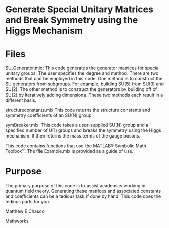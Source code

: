 # Generate Special Unitary Matrices and Break Symmetry using the Higgs Mechanism

# Files
SU_Generator.mlx:
This code generates the generator matrices for special unitary groups. The user specifies the degree and method.
There are two methods that can be employed in this code. One method is to construct the SU generators from subgroups. For example, building SU(5) from SU(3) and SU(2). The other method is to construct the generators by building off of SU(2) by iteratively adding dimensions. These two methods each result in a different basis.

structureconstants.mlx
This code returns the structure constants and symmetry coefficients of an SU(N) group.

symBreaker.mlx:
This code takes a user-supplied SU(N) group and a specified number of U(1) groups and breaks the symmetry using the Higgs mechanism. It then returns the mass terms of the gauge bosons.

This code contains functions that use the MATLAB® Symbolic Math Toolbox™.
The file Example.mlx is provided as a guide of use.

# Purpose
The primary purpose of this code is to assist academics working in quantum field theory. Generating these matrices and associated constants and coefficients can be a tedious task if done by hand. This code does the tedious parts for you.

Matthew E Chasco

Mathworks

